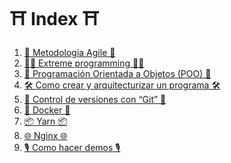  ⛩️ Index ⛩️
===================================

1. [🚀 Metodologia Agile 🚀](https://github.com/Sixedge-es/software_Arquitecture/blob/main/agile.md)
2. [🏴‍☠️ Extreme programming 🏴‍☠️](https://github.com/Sixedge-es/software_Arquitecture/blob/main/extremmeProgramming.md)
3. [💊 Programación Orientada a Objetos (POO) 💊](https://github.com/Sixedge-es/software_Arquitecture/blob/main/orientedObjectProgramming.md)
4. [🛠️ Como crear y arquitecturizar un programa 🛠️](https://github.com/Sixedge-es/software_Arquitecture/blob/main/createAndDesignProgram.md)
5. [📝 Control de versiones con “Git” 📝](https://github.com/Sixedge-es/software_Arquitecture/blob/main/git.md)
6. [🐳 Docker 🐳](https://github.com/Sixedge-es/software_Arquitecture/blob/main/docker.md)
7. [📦 Yarn 📦](https://github.com/Sixedge-es/software_Arquitecture/blob/main/yarn.md)
8. [🌐 Nginx 🌐](https://github.com/Sixedge-es/software_Arquitecture/blob/main/nginx.md)
9. [🎙️ Como hacer demos 🎙️](https://github.com/Sixedge-es/software_Arquitecture/blob/main/howToDoDemos.md)
